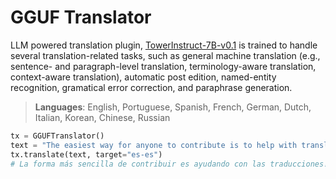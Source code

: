 # GGUF Translator

LLM powered translation plugin, [TowerInstruct-7B-v0.1](https://huggingface.co/Unbabel/TowerInstruct-7B-v0.1) is trained to handle several translation-related tasks, such as general machine translation (e.g., sentence- and paragraph-level translation, terminology-aware translation, context-aware translation), automatic post edition, named-entity recognition, gramatical error correction, and paraphrase generation. 

> **Languages**: English, Portuguese, Spanish, French, German, Dutch, Italian, Korean, Chinese, Russian


```python
tx = GGUFTranslator()
text = "The easiest way for anyone to contribute is to help with translations! You can help without any programming knowledge via the translation portal"
tx.translate(text, target="es-es")
# La forma más sencilla de contribuir es ayudando con las traducciones! Puedes ayudar sin ningún conocimiento de programación a través del portal de traducción
```
